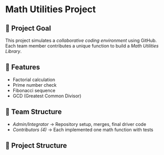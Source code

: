 # Math Utilities Project

## 📌 Project Goal
This project simulates a *collaborative coding environment* using GitHub.  
Each team member contributes a unique function to build a *Math Utilities Library*.

## 🚀 Features
- Factorial calculation
- Prime number check
- Fibonacci sequence
- GCD (Greatest Common Divisor)

## 👥 Team Structure
- *Admin/Integrator* → Repository setup, merges, final driver code
- *Contributors (4)* → Each implemented one math function with tests

## 📂 Project Structure
